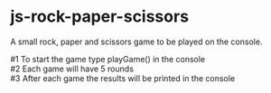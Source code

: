 # js-rock-paper-scissors

A small rock, paper and scissors game to be played on
the console.

#1 To start the game type playGame() in the console  
#2 Each game will have 5 rounds  
#3 After each game the results will be printed in the console  